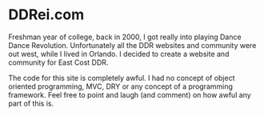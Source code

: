 # DDRei.com

Freshman year of college, back in 2000, I got really into playing Dance Dance Revolution. Unfortunately all the DDR websites and community were out west, while I lived in Orlando. I decided to create a website and community for East Cost DDR.

The code for this site is completely awful. I had no concept of object oriented programming, MVC, DRY or any concept of a programming framework. Feel free to point and laugh (and comment) on how awful any part of this is.